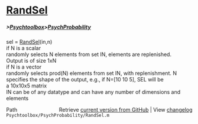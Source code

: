 # [RandSel](RandSel)
##### >[Psychtoolbox](Psychtoolbox)>[PsychProbability](PsychProbability)

sel = [RandSel](RandSel)(in,n)  
  if N is a scalar  
    randomly selects N elements from set IN, elements are replenished.  
    Output is of size 1xN  
  if N is a vector  
    randomly selects prod(N) elements from set IN, with replenishment. N  
    specifies the shape of the output, e.g., if N=[10 10 5], SEL will be  
    a 10x10x5 matrix  
  IN can be of any datatype and can have any number of dimensions and  
  elements  




<div class="code_header" style="text-align:right;">
  <span style="float:left;">Path&nbsp;&nbsp;</span> <span class="counter">Retrieve <a href=
  "https://raw.github.com/Psychtoolbox-3/Psychtoolbox-3/beta/Psychtoolbox/PsychProbability/RandSel.m">current version from GitHub</a> | View <a href=
  "https://github.com/Psychtoolbox-3/Psychtoolbox-3/commits/beta/Psychtoolbox/PsychProbability/RandSel.m">changelog</a></span>
</div>
<div class="code">
  <code>Psychtoolbox/PsychProbability/RandSel.m</code>
</div>


